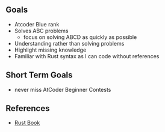 ## Goals

- Atcoder Blue rank
- Solves ABC problems
    - focus on solving ABCD as quickly as possible
- Understanding rather than solving problems
- Highlight missing knowledge
- Familiar with Rust syntax as I can code without references

## Short Term Goals

- never miss AtCoder Beginner Contests

## References

- [Rust Book](https://doc.rust-lang.org/book/)

